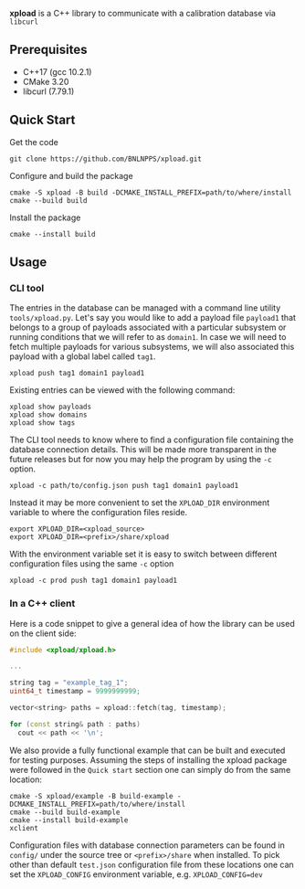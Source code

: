 **xpload** is a C++ library to communicate with a calibration database via
`libcurl`

## Prerequisites

- C++17 (gcc 10.2.1)
- CMake 3.20
- libcurl (7.79.1)

## Quick Start

Get the code

    git clone https://github.com/BNLNPPS/xpload.git

Configure and build the package

    cmake -S xpload -B build -DCMAKE_INSTALL_PREFIX=path/to/where/install
    cmake --build build

Install the package

    cmake --install build


## Usage

### CLI tool

The entries in the database can be managed with a command line utility
`tools/xpload.py`. Let's say you would like to add a payload file `payload1`
that belongs to a group of payloads associated with a particular subsystem or
running conditions that we will refer to as `domain1`. In case we will need to
fetch multiple payloads for various subsystems, we will also associated this
payload with a global label called `tag1`.

```shell
xpload push tag1 domain1 payload1
```

Existing entries can be viewed with the following command:

```shell
xpload show payloads
xpload show domains
xpload show tags
```

The CLI tool needs to know where to find a configuration file containing the
database connection details. This will be made more transparent in the future
releases but for now you may help the program by using the `-c` option.

```shell
xpload -c path/to/config.json push tag1 domain1 payload1
```

Instead it may be more convenient to set the `XPLOAD_DIR` environment variable
to where the configuration files reside.

```shell
export XPLOAD_DIR=<xpload_source>
export XPLOAD_DIR=<prefix>/share/xpload
```

With the environment variable set it is easy to switch between different
configuration files using the same `-c` option

```shell
xpload -c prod push tag1 domain1 payload1
```


### In a C++ client

Here is a code snippet to give a general idea of how the library can be used on
the client side:

```c++
#include <xpload/xpload.h>

...

string tag = "example_tag_1";
uint64_t timestamp = 9999999999;

vector<string> paths = xpload::fetch(tag, timestamp);

for (const string& path : paths)
  cout << path << '\n';
```

We also provide a fully functional example that can be built and executed for
testing purposes. Assuming the steps of installing the xpload package were
followed in the `Quick start` section one can simply do from the same location:

```shell
cmake -S xpload/example -B build-example -DCMAKE_INSTALL_PREFIX=path/to/where/install
cmake --build build-example
cmake --install build-example
xclient
```

Configuration files with database connection parameters can be found in
`config/` under the source tree or `<prefix>/share` when installed. To pick
other than default `test.json` configuration file from these locations one can
set the `XPLOAD_CONFIG` environment variable, e.g.
`XPLOAD_CONFIG=dev`
